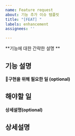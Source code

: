 ```yaml
---
name: Feature request
about: 기능 추가 이슈 템플릿
title: "[FEAT] "
labels: enhancement
assignees: ''

---
```


**기능에 대한 간략한 설명 **
## 기능 설명

**구현을 위해 필요한 일 (optional)**
## 해야할 일

**상세설명(optional)**
## 상세설명
